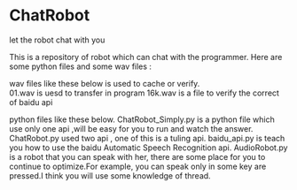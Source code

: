 # ChatRobot
let the robot chat with you

This is a repository of robot which can chat with the programmer.
Here are some python files and some wav files :


wav files like these below is used to cache or verify.  
01.wav	is uesd to transfer in program
16k.wav	is a file to verify the correct of baidu api


python files like these below.
ChatRobot_Simply.py	is a python file which use only one api ,will be easy for you to run and watch the answer. 
ChatRobot.py used two api , one of this is a tuling api.
baidu_api.py	is teach you how to use the baidu Automatic Speech Recognition api. 
AudioRobot.py	is a robot that you can speak with her, there are some place for you to continue to optimize.For example, you can speak 
only in some key are pressed.I think you will use some knowledge of thread.

